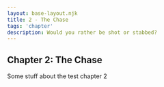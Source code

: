 ```yaml
---
layout: base-layout.njk
title: 2 - The Chase
tags: 'chapter'
description: Would you rather be shot or stabbed?
---
```


## Chapter 2: The Chase

Some stuff about the test chapter 2



